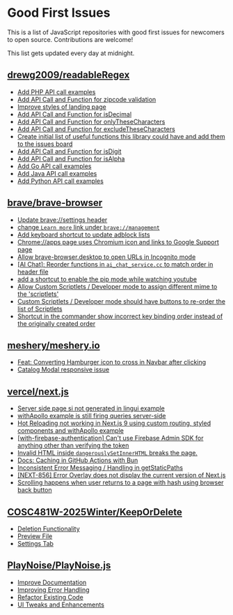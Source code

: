 # Good First Issues

This is a list of JavaScript repositories with good first issues for newcomers to open source. Contributions are welcome!

This list gets updated every day at midnight.

## [drewg2009/readableRegex](https://github.com/drewg2009/readableRegex)

- [Add PHP API call examples](https://github.com/drewg2009/readableRegex/issues/11)
- [Add API Call and Function for zipcode validation](https://github.com/drewg2009/readableRegex/issues/14)
- [Improve styles of landing page](https://github.com/drewg2009/readableRegex/issues/7)
- [Add API Call and Function for isDecimal](https://github.com/drewg2009/readableRegex/issues/19)
- [Add API Call and Function for onlyTheseCharacters](https://github.com/drewg2009/readableRegex/issues/24)
- [Add API Call and Function for excludeTheseCharacters](https://github.com/drewg2009/readableRegex/issues/25)
- [Create initial list of useful functions this library could have and add them to the issues board](https://github.com/drewg2009/readableRegex/issues/21)
- [Add API Call and Function for isDigit](https://github.com/drewg2009/readableRegex/issues/17)
- [Add API Call and Function for isAlpha](https://github.com/drewg2009/readableRegex/issues/16)
- [Add Go API call examples](https://github.com/drewg2009/readableRegex/issues/12)
- [Add Java API call examples](https://github.com/drewg2009/readableRegex/issues/10)
- [Add Python API call examples](https://github.com/drewg2009/readableRegex/issues/9)

## [brave/brave-browser](https://github.com/brave/brave-browser)

- [Update brave://settings header](https://github.com/brave/brave-browser/issues/43718)
- [change `Learn more` link under `brave://management`](https://github.com/brave/brave-browser/issues/43548)
- [Add keyboard shortcut to update adblock lists](https://github.com/brave/brave-browser/issues/43667)
- [Chrome://apps page uses Chromium icon and links to Google Support page](https://github.com/brave/brave-browser/issues/38755)
- [Allow brave-browser.desktop to open URLs in Incognito mode](https://github.com/brave/brave-browser/issues/41667)
- [[AI Chat]: Reorder functions in `ai_chat_service.cc` to match order in header file](https://github.com/brave/brave-browser/issues/43294)
- [add a shortcut to enable the pip mode while watching youtube](https://github.com/brave/brave-browser/issues/43081)
- [Allow Custom Scriptlets / Developer mode to assign different mime to the 'scriptlets'](https://github.com/brave/brave-browser/issues/43108)
- [Custom Scriptlets / Developer mode should have buttons to re-order the list of Scriptlets](https://github.com/brave/brave-browser/issues/43106)
- [Shortcut in the commander show incorrect key binding order instead of the originally created order](https://github.com/brave/brave-browser/issues/43129)

## [meshery/meshery.io](https://github.com/meshery/meshery.io)

- [Feat: Converting Hamburger icon to cross in Navbar after clicking](https://github.com/meshery/meshery.io/issues/1894)
- [Catalog Modal responsive issue](https://github.com/meshery/meshery.io/issues/2017)

## [vercel/next.js](https://github.com/vercel/next.js)

- [Server side page si not generated in lingui example](https://github.com/vercel/next.js/issues/36717)
- [withApollo example is still firing queries server-side](https://github.com/vercel/next.js/issues/18313)
- [Hot Reloading not working in Next.js 9 using custom routing, styled components and withApollo example](https://github.com/vercel/next.js/issues/16449)
- [[with-firebase-authentication] Can't use Firebase Admin SDK for anything other than verifying the token](https://github.com/vercel/next.js/issues/14139)
- [Invalid HTML inside `dangerouslySetInnerHTML` breaks the page.](https://github.com/vercel/next.js/issues/14797)
- [Docs: Caching in GitHub Actions with Bun](https://github.com/vercel/next.js/issues/57079)
- [Inconsistent Error Messaging / Handling in getStaticPaths](https://github.com/vercel/next.js/issues/41281)
- [[NEXT-856] Error Overlay does not display the current version of Next.js](https://github.com/vercel/next.js/issues/47124)
- [Scrolling happens when user returns to a page with hash using browser back button](https://github.com/vercel/next.js/issues/13653)

## [COSC481W-2025Winter/KeepOrDelete](https://github.com/COSC481W-2025Winter/KeepOrDelete)

- [Deletion Functionality](https://github.com/COSC481W-2025Winter/KeepOrDelete/issues/19)
- [Preview File](https://github.com/COSC481W-2025Winter/KeepOrDelete/issues/18)
- [Settings Tab](https://github.com/COSC481W-2025Winter/KeepOrDelete/issues/14)

## [PlayNoise/PlayNoise.js](https://github.com/PlayNoise/PlayNoise.js)

- [Improve Documentation](https://github.com/PlayNoise/PlayNoise.js/issues/21)
- [Improving Error Handling](https://github.com/PlayNoise/PlayNoise.js/issues/23)
- [Refactor Existing Code](https://github.com/PlayNoise/PlayNoise.js/issues/22)
- [UI Tweaks and Enhancements](https://github.com/PlayNoise/PlayNoise.js/issues/20)

